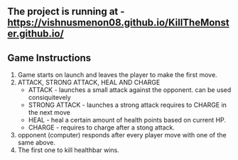 ## The project is running at - https://vishnusmenon08.github.io/KillTheMonster.github.io/
## Game Instructions
1. Game starts on launch and leaves the player to make the first move.
2. ATTACK, STRONG ATTACK, HEAL AND CHARGE
   - ATTACK - launches a small attack against the opponent. can be used consiquitevely
   - STRONG ATTACK - launches a strong attack requires to CHARGE in the next move
   - HEAL - heal a certain amount of health points based on current HP.
   - CHARGE - requires to charge after a stong attack.
3. opponent (computer) responds after every player move with one of the same above.
4. The first one to kill healthbar wins.

